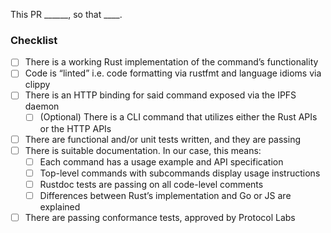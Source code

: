 <!-- Fill in the blank: -->

This PR ______, so that ____.

### Checklist

<!-- Additionally, updates should conform closely as possible to the [Definition of Done](https://github.com/ipfs/devgrants/tree/master/open-grants/ipfs-rust#definition-of-done) defined in the devgrant proposal. This includes: -->

- [ ] There is a working Rust implementation of the command’s functionality
- [ ] Code is “linted” i.e. code formatting via rustfmt and language idioms via clippy
- [ ] There is an HTTP binding for said command exposed via the IPFS daemon
    - [ ] (Optional) There is a CLI command that utilizes either the Rust APIs or the HTTP APIs
- [ ] There are functional and/or unit tests written, and they are passing
- [ ] There is suitable documentation. In our case, this means:
    - [ ] Each command has a usage example and API specification
    - [ ] Top-level commands with subcommands display usage instructions
    - [ ] Rustdoc tests are passing on all code-level comments
    - [ ] Differences between Rust’s implementation and Go or JS are explained
- [ ] There are passing conformance tests, approved by Protocol Labs
